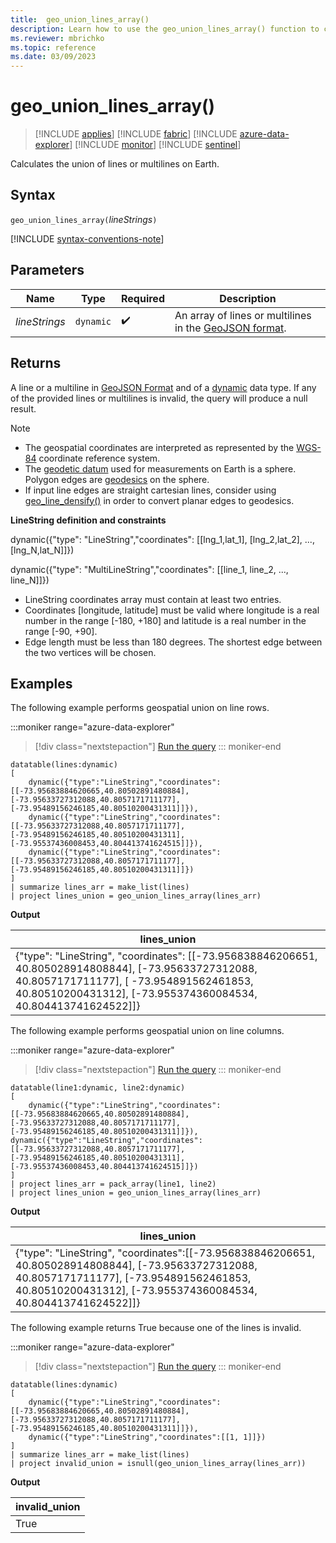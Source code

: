 ```yaml
---
title:  geo_union_lines_array()
description: Learn how to use the geo_union_lines_array() function to calculate the union of line strings or multiline strings on Earth.
ms.reviewer: mbrichko
ms.topic: reference
ms.date: 03/09/2023
---
```

# geo_union_lines_array()

> [!INCLUDE [applies](../includes/applies-to-version/applies.md)] [!INCLUDE [fabric](../includes/applies-to-version/fabric.md)] [!INCLUDE [azure-data-explorer](../includes/applies-to-version/azure-data-explorer.md)] [!INCLUDE [monitor](../includes/applies-to-version/monitor.md)] [!INCLUDE [sentinel](../includes/applies-to-version/sentinel.md)]

Calculates the union of lines or multilines on Earth.

## Syntax

`geo_union_lines_array(`*lineStrings*`)`

[!INCLUDE [syntax-conventions-note](../includes/syntax-conventions-note.md)]

## Parameters

|Name|Type|Required|Description|
|--|--|--|--|
| *lineStrings* | `dynamic` |  :heavy_check_mark: | An array of lines or multilines in the [GeoJSON format](https://tools.ietf.org/html/rfc7946).|

## Returns

A line or a multiline in [GeoJSON Format](https://tools.ietf.org/html/rfc7946) and of a [dynamic](scalar-data-types/dynamic.md) data type. If any of the provided lines or multilines is invalid, the query will produce a null result.

> [!NOTE]
>
> * The geospatial coordinates are interpreted as represented by the [WGS-84](https://earth-info.nga.mil/index.php?dir=wgs84&action=wgs84) coordinate reference system.
> * The [geodetic datum](https://en.wikipedia.org/wiki/Geodetic_datum) used for measurements on Earth is a sphere. Polygon edges are [geodesics](https://en.wikipedia.org/wiki/Geodesic) on the sphere.
> * If input line edges are straight cartesian lines, consider using [geo_line_densify()](geo-line-densify-function.md) in order to convert planar edges to geodesics.

**LineString definition and constraints**

dynamic({"type": "LineString","coordinates": [[lng_1,lat_1], [lng_2,lat_2], ..., [lng_N,lat_N]]})

dynamic({"type": "MultiLineString","coordinates": [[line_1, line_2, ..., line_N]]})

* LineString coordinates array must contain at least two entries.
* Coordinates [longitude, latitude] must be valid where longitude is a real number in the range [-180, +180] and latitude is a real number in the range [-90, +90].
* Edge length must be less than 180 degrees. The shortest edge between the two vertices will be chosen.

## Examples

The following example performs geospatial union on line rows.

:::moniker range="azure-data-explorer"
> [!div class="nextstepaction"]
> <a href="https://dataexplorer.azure.com/clusters/help/databases/Samples?query=H4sIAAAAAAAAA8WSSWrEMBBF9z6F0coGp1FpbkNukF2WxhjFFo06ttTI6oUz3D1KPBwgBFK1KX3eLz6oBh1Tv4ymGK0zcz0sTk+2L7Mmy1Ntz+IdxeVmUI2eEvUcg3UXVKHe+zBYp6OZUd00D5KezlwoqhQTBAvBK4ZPCnNM1BmYwklvqx2jVBJJgSR1wyR8N4CUB8WSkQvCBKh9GWCCMaNAAdr2s6x+nfMvAuwYp5JRgbFinK4YY5A0SFYO/P+DpgBZm33k832adLBvJv/5706HkD/mk3413WjnuF5BmcBb8FfTxw27O+tdAi/Gr3N32PVSHHP5BY0haIxPAgAA" target="_blank">Run the query</a>
::: moniker-end

```kusto
datatable(lines:dynamic)
[
    dynamic({"type":"LineString","coordinates":[[-73.95683884620665,40.80502891480884],[-73.95633727312088,40.8057171711177],[-73.95489156246185,40.80510200431311]]}),
    dynamic({"type":"LineString","coordinates":[[-73.95633727312088,40.8057171711177],[-73.95489156246185,40.80510200431311],[-73.95537436008453,40.804413741624515]]}),
    dynamic({"type":"LineString","coordinates":[[-73.95633727312088,40.8057171711177],[-73.95489156246185,40.80510200431311]]})
]
| summarize lines_arr = make_list(lines)
| project lines_union = geo_union_lines_array(lines_arr)
```

**Output**

|lines_union|
|---|
|{"type": "LineString", "coordinates": [[-73.956838846206651, 40.805028914808844], [-73.95633727312088, 40.8057171711177], [ -73.954891562461853, 40.80510200431312], [-73.955374360084534, 40.804413741624522]]}|

The following example performs geospatial union on line columns.

:::moniker range="azure-data-explorer"
> [!div class="nextstepaction"]
> <a href="https://dataexplorer.azure.com/clusters/help/databases/Samples?query=H4sIAAAAAAAAA62Rz2rDMAzG73kK41MDXrH8v4G9QW87hlC8xBRvnR1c9xC2vfucJulltzHrok/8PklYg80lXi9ud/HBQTNMwX74nqBZsk3WVVuh8la5+8R5Gh1u8LFQLzn5cMYE9zGmwQeb3RU3bfuk+f4gleHGCMWoUpIIujdUUmYOIAwt9Y5sGOeaaQ6sVFdMwxwAWj8oUYxSMaHAbM2AMkoFBw7Qdd81+dOO/zF8wyTXgitKjZB8wYSAUoNilSDnJauu+kJjim+uz/ePvp5sSugZjbZ/n1M7LedYz1D/wm/Bx1AMZxeX/PRos3rvef0DcJZ9Yt8BAAA=" target="_blank">Run the query</a>
::: moniker-end

```kusto
datatable(line1:dynamic, line2:dynamic)
[
    dynamic({"type":"LineString","coordinates":[[-73.95683884620665,40.80502891480884],[-73.95633727312088,40.8057171711177],[-73.95489156246185,40.80510200431311]]}), dynamic({"type":"LineString","coordinates":[[-73.95633727312088,40.8057171711177],[-73.95489156246185,40.80510200431311],[-73.95537436008453,40.804413741624515]]})
]
| project lines_arr = pack_array(line1, line2)
| project lines_union = geo_union_lines_array(lines_arr)
```

**Output**

|lines_union|
|---|
|{"type": "LineString", "coordinates":[[-73.956838846206651, 40.805028914808844], [-73.95633727312088, 40.8057171711177], [-73.954891562461853, 40.80510200431312], [-73.955374360084534, 40.804413741624522]]}|

The following example returns True because one of the lines is invalid.

:::moniker range="azure-data-explorer"
> [!div class="nextstepaction"]
> <a href="https://dataexplorer.azure.com/clusters/help/databases/Samples?query=H4sIAAAAAAAAA5WQzWrFIBCF93kKcZVAenHUqDfQN+iuyxCCTeTirdGLMYX0591r70/2ndnMHL5zGGbSKfebM6Wz3izttHk927EqugLluq/lF07bxeAWv2TqNUXrT7jGYwhxsl4ns+C2654kOxwboZhSXFAiRFNzclCkIVQdgSuS9b5+YIxJKhnQrN4xCX8NIOVO8WxsBOUC1CMMCCWEM2AAff9T1f+/E2p0tRZ98Y2WdZ51tJ8GXR8w6BjRM5r1uxmcXdLtLVUGLzGczZiQ9R/a2WlYvQ0+o3bxq3PlyYSbNOw5eiv3uap+AQk/yOdqAQAA" target="_blank">Run the query</a>
::: moniker-end

```kusto
datatable(lines:dynamic)
[
    dynamic({"type":"LineString","coordinates":[[-73.95683884620665,40.80502891480884],[-73.95633727312088,40.8057171711177],[-73.95489156246185,40.80510200431311]]}),
    dynamic({"type":"LineString","coordinates":[[1, 1]]})
]
| summarize lines_arr = make_list(lines)
| project invalid_union = isnull(geo_union_lines_array(lines_arr))
```

**Output**

|invalid_union|
|---|
|True|
